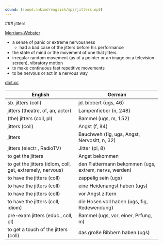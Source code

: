 ```yaml
---
sound: [sound:ankimd/english/mp3/jitters.mp3]
---
```


\### jitters

[Merriam-Webster](https://www.merriam-webster.com/dictionary/jitters)

- a sense of panic or extreme nervousness
    - had a bad case of the jitters before his performance
- the state of mind or the movement of one that jitters
- irregular random movement (as of a pointer or an image on a television screen), vibratory motion
- to make continuous fast repetitive movements
- to be nervous or act in a nervous way

[dict.cc](https://www.dict.cc/jitters)

| English        | German       |
| -------------- | ------------ |
| sb. jitters (coll) | jd. bibbert (ugs, 46) |
| jitters (theatre, of, an, actor) | Lampenfieber (n, 248) |
| (the) jitters (coll, pl) | Bammel (ugs, m, 152) |
| jitters (coll) | Angst (f, 84) |
| jitters | Bauchweh (fig, ugs, Angst, Nervositt, n, 32) |
| jitters (electr., RadioTV) | Jitter (pl, 8) |
| to get the jitters | Angst bekommen |
| to get the jitters (idiom, coll, get, extremely, nervous) | den Flattermann bekommen (ugs, extrem, nervs, werden) |
| to have the jitters (coll) | zappelig sein (ugs) |
| to have the jitters (coll) | eine Heidenangst haben (ugs) |
| to have the jitters (coll) | vor Angst zittern |
| to have the jitters (coll, idiom) | die Hosen voll haben (ugs, fig, Redewendung) |
| pre-exam jitters (educ., coll, pl) | Bammel (ugs, vor, einer, Prfung, m) |
| to get a touch of the jitters (coll) | das große Bibbern haben (ugs) |
